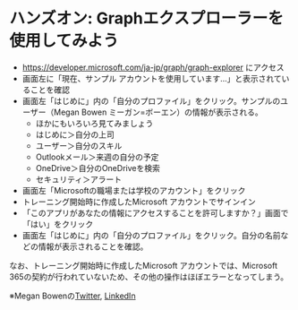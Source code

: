 
# ハンズオン: Graphエクスプローラーを使用してみよう

- https://developer.microsoft.com/ja-jp/graph/graph-explorer にアクセス
- 画面左に「現在、サンプル アカウントを使用しています...」と表示されていることを確認
- 画面左「はじめに」内の「自分のプロファイル」をクリック。サンプルのユーザー（Megan Bowen ミーガン=ボーエン）の情報が表示される。
  - ほかにもいろいろ見てみましょう
  - はじめに＞自分の上司
  - ユーザー＞自分のスキル
  - Outlookメール＞来週の自分の予定
  - OneDrive＞自分のOneDriveを検索
  - セキュリティ＞アラート
- 画面左「Microsoftの職場または学校のアカウント」をクリック
- トレーニング開始時に作成したMicrosoft アカウントでサインイン
- 「このアプリがあなたの情報にアクセスすることを許可しますか？」画面で「はい」をクリック
- 画面左「はじめに」内の「自分のプロファイル」をクリック。自分の名前などの情報が表示されることを確認。

なお、トレーニング開始時に作成したMicrosoft アカウントでは、Microsoft 365の契約が行われていないため、その他の操作はほぼエラーとなってしまう。

※Megan Bowenの[Twitter](https://twitter.com/meganbowenm365), [LinkedIn](https://www.linkedin.com/in/megan-bowen-b511a7192/)

